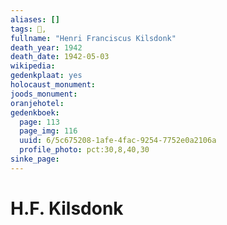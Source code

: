 ```yaml
---
aliases: []
tags: 👤, 
fullname: "Henri Franciscus Kilsdonk"
death_year: 1942
death_date: 1942-05-03
wikipedia:
gedenkplaat: yes
holocaust_monument:
joods_monument:
oranjehotel:
gedenkboek:
  page: 113
  page_img: 116
  uuid: 6/5c675208-1afe-4fac-9254-7752e0a2106a
  profile_photo: pct:30,8,40,30
sinke_page:
---
```


# H.F. Kilsdonk